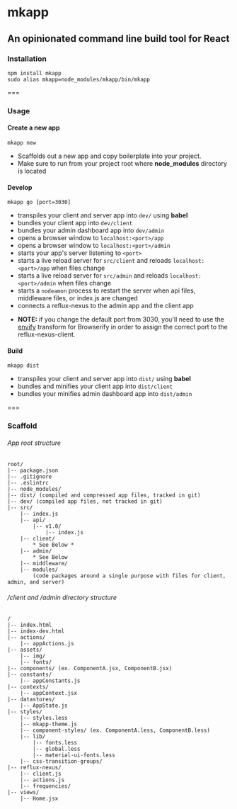 # mkapp

## An opinionated command line build tool for React

### Installation

	npm install mkapp
	sudo alias mkapp=node_modules/mkapp/bin/mkapp

===

### Usage

#### Create a new app

`mkapp new`

- Scaffolds out a new app and copy boilerplate into your project.
- Make sure to run from your project root where __node_modules__ directory is located



#### Develop

`mkapp go [port=3030]`

- transpiles your client and server app into `dev/` using **babel**
- bundles your client app into `dev/client`
- bundles your admin dashboard app into `dev/admin`
- opens a browser window to `localhost:<port>/app`
- opens a browser window to `localhost:<port>/admin`
- starts your app's server listening to `<port>`
- starts a live reload server for `src/client` and reloads `localhost:<port>/app` when files change
- starts a live reload server for `src/admin` and reloads `localhost:<port>/admin` when files change
- starts a `nodeamon` process to restart the server when api files, middleware files, or index.js are changed
- connects a reflux-nexus to the admin app and the client app

* **NOTE:** if you change the default port from 3030, you'll need to use the [envify](https://github.com/hughsk/envify) transform for Browserify in order to assign the correct port to the reflux-nexus-client.


#### Build

`mkapp dist`

- transpiles your client and server app into `dist/` using **babel**
- bundles and minifies your client app into `dist/client`
- bundles your minifies admin dashboard app into `dist/admin`


===

### Scaffold

###### App root structure

	root/
	|-- package.json
	|-- .gitignore
	|-- .eslintrc
	|-- node_modules/
	|-- dist/ (compiled and compressed app files, tracked in git)
	|-- dev/ (compiled app files, not tracked in git)
	|-- src/
		|-- index.js
		|-- api/
			|-- v1.0/
				|-- index.js			
		|-- client/
			* See Below *
		|-- admin/
			* See Below
		|-- middleware/
		|-- modules/
			(code packages around a single purpose with files for client, admin, and server)


###### /client and /admin directory structure

	/
	|-- index.html
	|-- index-dev.html
	|-- actions/
		|-- appActions.js
	|-- assets/
		|-- img/
		|-- fonts/
	|-- components/ (ex. ComponentA.jsx, ComponentB.jsx)
	|-- constants/
		|-- appConstants.js
	|-- contexts/
		|-- appContext.jsx
	|-- datastores/
		|-- AppState.js
	|-- styles/
		|-- styles.less
		|-- mkapp-theme.js
		|-- component-styles/ (ex. ComponentA.less, ComponentB.less)
		|-- lib/
			|-- fonts.less
			|-- global.less
			|-- material-ui-fonts.less
		|-- css-transition-groups/
	|-- reflux-nexus/
		|-- client.js
		|-- actions.js
		|-- frequencies/
	|-- views/
		|-- Home.jsx		
